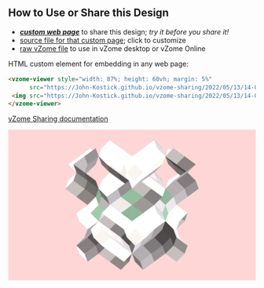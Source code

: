 
## How to Use or Share this Design

 - [***custom web page***][post] to share this design; *try it before you share it!*
 - [source file for that custom page][source]; click to customize
 - [raw vZome file][raw] to use in vZome desktop or vZome Online
 
 HTML custom element for embedding in any web page:
 ```html
<vzome-viewer style="width: 87%; height: 60vh; margin: 5%"
       src="https://John-Kostick.github.io/vzome-sharing/2022/05/13/14-06-27-six-armed-negative-space-12-gon/six-armed-negative-space-12-gon.vZome" >
  <img src="https://John-Kostick.github.io/vzome-sharing/2022/05/13/14-06-27-six-armed-negative-space-12-gon/six-armed-negative-space-12-gon.png" />
</vzome-viewer>
 ```

[vZome Sharing documentation](https://vzome.github.io/vzome/sharing.html#how-it-works)

![Image](<six-armed-negative-space-12-gon.png>)


[post]: <https://John-Kostick.github.io/vzome-sharing/2022/05/13/six-armed-negative-space-12-gon-14-06-27.html>
[source]: <https://github.com/John-Kostick/vzome-sharing/edit/main/_posts/2022-05-13-six-armed-negative-space-12-gon-14-06-27.md>
[raw]: <https://raw.githubusercontent.com/John-Kostick/vzome-sharing/main/2022/05/13/14-06-27-six-armed-negative-space-12-gon/six-armed-negative-space-12-gon.vZome>